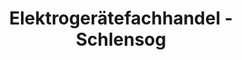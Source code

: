 ---
title: "Elektrogerätefachhandel - Schlensog"
url: /euskirchen/elektrogeraetefachhandel-schlensog/
shop: Elektronik
---
